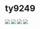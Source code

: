 # ty9249
<img src="https://img.shields.io/badge/PhotoShop-31A8FF?style=flat&logo=adobephotoshop&logoColor=white"/> <img src="https://img.shields.io/badge/illustrator-FF9A00?style=flat&logo=adobeillustrator&logoColor=white"/> <img src="https://img.shields.io/badge/PremierePro-9999FF?style=flat&logo=adobepremierepro&logoColor=white"/> <img src="https://img.shields.io/badge/AfterEffects-9999FF?style=flat&logo=adobeaftereffects&logoColor=white"/>
